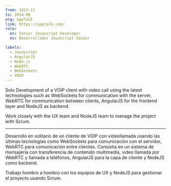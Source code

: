 ```yaml
---
from: 2013-11
to: 2014-08
org: UppTalk
link: https://upptalk.com/
role:
  en: Senior Javascript Developer
  es: Desarrollador Javascript Senior

labels:
  - Javascript
  - AngularJS
  - Node.js
  - WebRTC
  - WebSockets
  - VOIP
---
```


Solo Development of a VOIP client with video call using the latest technologies such as WebSockets for communication with the server, WebRTC for communication between clients, AngularJS for the frontend layer and NodeJS as backend.

Work closely with the UX team and NodeJS team to manage the project with Scrum.

---

Desarrollo en solitario de un cliente de VOIP con videollamada usando las últimas tecnologías como WebSockets para comunicación con el servidor, WebRTC para comunicación entre clientes.
Consistía en un sistema de mensajería con transferencia de contenido multimedia, video llamada por WebRTC y llamada a teléfonos, AngularJS para la capa de cliente y NodeJS como backend.

Trabajo hombro a hombro con los equipos de UX y NodeJS para gestionar el proyecto usando Scrum.
